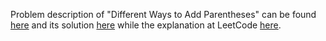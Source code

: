 Problem description of "Different Ways to Add Parentheses" can be found [here](https://leetcode.com/problems/different-ways-to-add-parentheses/description/) and its solution [here](https://github.com/aurimas13/Solutions-To-Problems/blob/main/LeetCode/Python%20Solutions/Different%20Ways%20to%20Add%20Parentheses/different.py) while the explanation at LeetCode [here](https://leetcode.com/problems/different-ways-to-add-parentheses/solutions/3173112/python-solution-beats-98/).

